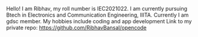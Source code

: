 Hello! I am Ribhav, my roll number is IEC2021022. I am currently pursuing Btech in Electronics and Communication Engineering, IIITA. Currently I am gdsc member. My hobbies include coding and app development
Link to my private repo: https://github.com/RibhavBansal/opencode
